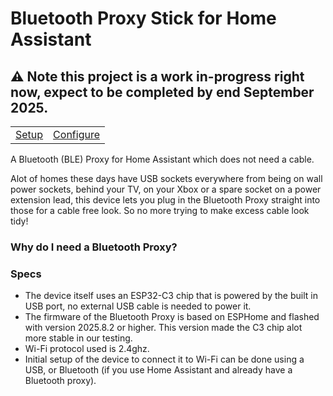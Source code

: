 # Bluetooth Proxy Stick for Home Assistant

## ⚠️ Note this project is a work in-progress right now, expect to be completed by end September 2025. 

<table border="0">
  <tr>
    <td><a href="docs/setup">Setup</a></td>
    <td><a href="docs/configuration">Configure</a></td>
  </tr>
</table>

A Bluetooth (BLE) Proxy for Home Assistant which does not need a cable.

Alot of homes these days have USB sockets everywhere from being on wall power sockets, behind your TV, on your Xbox or a spare socket on a power extension lead, this device lets you plug in the Bluetooth Proxy straight into those for a cable free look. So no more trying to make excess cable look tidy!


### Why do I need a Bluetooth Proxy?



### Specs
- The device itself uses an ESP32-C3 chip that is powered by the built in USB port, no external USB cable is needed to power it.
- The firmware of the Bluetooth Proxy is based on ESPHome and flashed with version 2025.8.2 or higher. This version made the C3 chip alot more stable in our testing.
- Wi-Fi protocol used is 2.4ghz.
- Initial setup of the device to connect it to Wi-Fi can be done using a USB, or Bluetooth (if you use Home Assistant and already have a Bluetooth proxy).


